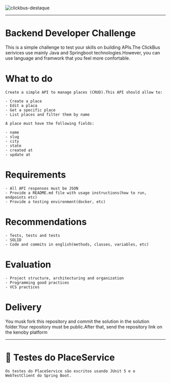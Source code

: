 
![clickbus-destaque](https://github.com/NathanaelSantos/placeservice/assets/45519156/38eaca87-95f7-4025-9dd3-e61025549a83)

---

# Backend Developer Challenge

This is a simple challenge to test your skills on building APIs.The ClickBus serivices use mainly Java and Springboot technologies.However, you can use language and framwork that you feel more confortable.

# What to do
```
Create a simple API to manage places (CRUD).This API should allow to:

- Create a place
- Edit a placa
- Get a specific place
- List places and filter them by name
```
```
A place must have the following fields:

- name
- slug
- city
- state
- created at
- update at
```

# Requirements
```
- All API responses must be JSON
- Provide a README.md file with usage instructions(how to run, endpoints etc)
- Provide a testing environment(docker, etc)
```
# Recommendations
```
- Tests, tests and tests
- SOLID
- Code and commits in english(methods, classes, variables, etc)
```
# Evaluation
```
- Project structure, architecturing and organization
- Programming good practices
- VCS practices
```
# Delivery
You musk fork this repository and commit the solution in the solution folder.Your repository must be public.After that, send the repository link on the kenoby platform

---

# 🧪 Testes do PlaceService
```
Os testes do PlaceService são escritos usando JUnit 5 e o WebTestClient do Spring Boot.
```

